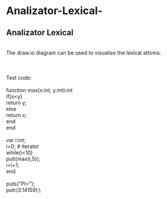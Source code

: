 # Analizator-Lexical-
Analizator Lexical 
----------------
\
The draw.io diagram can be used to visualise the lexical attoms.\
\
\
\
Test code:\
\
function max(x:int, y:int):int\
    if(x<y)\
        return y;\
        else\
        return x;\
        end\
    end\
\
var i:int;\
i=0;    # iterator\
while(i<10)\
    puti(max(i,5));\
    i=i+1;\
    end\
\
puts("PI=");\
putr(3.14159);\
